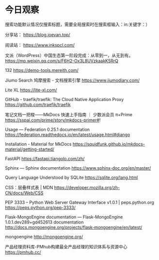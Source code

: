 # 今日观察

搜索功能默认情况仅搜索标题，需要全局搜索时在搜索框输入：in:关键字：）  

分享站： https://blog.joevan.top/  

阅读站： https://www.inkspcl.com/  


文派（WordPress）中国生态第一阶段完成：从零到一，从无到有。  https://mp.weixin.qq.com/s/F6H2-Ox3L8UVzkaakK5RrQ  

132  https://demo-tools.mereith.com/    

Jiumo Search 鸠摩搜索 - 文档搜索引擎  https://www.jiumodiary.com/  

Lite XL  https://lite-xl.com/  

GitHub - traefik/traefik: The Cloud Native Application Proxy  https://github.com/traefik/traefik  

笔记文档一把梭——MkDocs 快速上手指南 ｜ 少数派会员 π+Prime  https://sspai.com/prime/story/mkdocs-primer#!  

Usage — Federation 0.25.1 documentation  https://federation.readthedocs.io/en/latest/usage.html#django  

Installation - Material for MkDocs  https://squidfunk.github.io/mkdocs-material/getting-started/  

FastAPI  https://fastapi.tiangolo.com/zh/  

Sphinx — Sphinx documentation  https://www.sphinx-doc.org/en/master/  

Query Language Understood by SQLite  https://sqlite.org/lang.html  

CSS：层叠样式表 | MDN  https://developer.mozilla.org/zh-CN/docs/Web/CSS  

PEP 3333 – Python Web Server Gateway Interface v1.0.1 | peps.python.org  https://peps.python.org/pep-3333/  

Flask-MongoEngine documentation — Flask-MongoEngine 1.0.1.dev289+gd452613 documentation  http://docs.mongoengine.org/projects/flask-mongoengine/en/latest/  

mongoengine  http://mongoengine.org/  

产品经理资料库-PMhub构建最全产品经理的知识体系与资源中心  https://pmhub.cc/  
